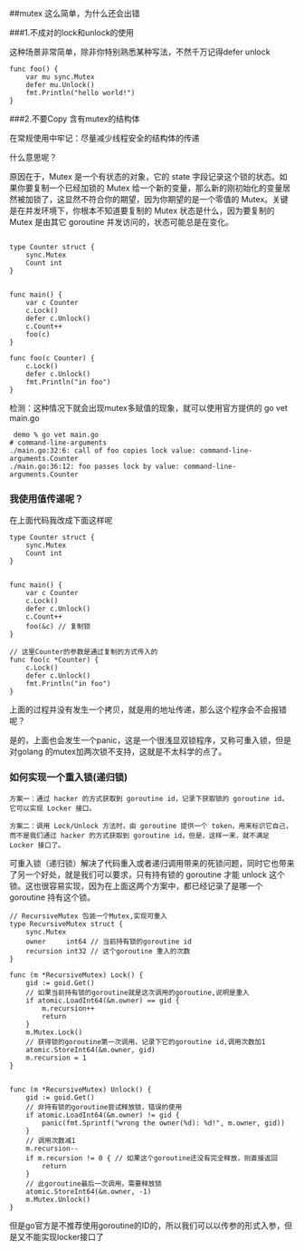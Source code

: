 ##mutex 这么简单，为什么还会出错

###1.不成对的lock和unlock的使用

这种场景非常简单，除非你特别熟悉某种写法，不然千万记得defer unlock

```
func foo() {
    var mu sync.Mutex
    defer mu.Unlock()
    fmt.Println("hello world!")
}
```

###2.不要Copy 含有mutex的结构体

在常规使用中牢记：尽量减少线程安全的结构体的传递

什么意思呢？

原因在于，Mutex 是一个有状态的对象，它的 state 字段记录这个锁的状态。如果你要复制一个已经加锁的 Mutex 给一个新的变量，那么新的刚初始化的变量居然被加锁了，这显然不符合你的期望，因为你期望的是一个零值的 Mutex。关键是在并发环境下，你根本不知道要复制的 Mutex 状态是什么，因为要复制的 Mutex 是由其它 goroutine 并发访问的，状态可能总是在变化。

```

type Counter struct {
    sync.Mutex
    Count int
}


func main() {
    var c Counter
    c.Lock()
    defer c.Unlock()
    c.Count++
    foo(c) 
}

func foo(c Counter) {
    c.Lock()
    defer c.Unlock()
    fmt.Println("in foo")
}
```

检测：这种情况下就会出现mutex多赋值的现象，就可以使用官方提供的 go vet main.go

```
 demo % go vet main.go 
# command-line-arguments
./main.go:32:6: call of foo copies lock value: command-line-arguments.Counter
./main.go:36:12: foo passes lock by value: command-line-arguments.Counter
```


### 我使用值传递呢？

在上面代码我改成下面这样呢

```
type Counter struct {
	sync.Mutex
	Count int
}


func main() {
	var c Counter
	c.Lock()
	defer c.Unlock()
	c.Count++
	foo(&c) // 复制锁
}

// 这里Counter的参数是通过复制的方式传入的
func foo(c *Counter) {
	c.Lock()
	defer c.Unlock()
	fmt.Println("in foo")
}
```

上面的过程并没有发生一个拷贝，就是用的地址传递，那么这个程序会不会报错呢？

是的，上面也会发生一个panic，这是一个很浅显双锁程序，又称可重入锁，但是对golang 的mutex加两次锁不支持，这就是不太科学的点了。



### 如何实现一个重入锁(递归锁)

```
方案一：通过 hacker 的方式获取到 goroutine id，记录下获取锁的 goroutine id，它可以实现 Locker 接口。

方案二：调用 Lock/Unlock 方法时，由 goroutine 提供一个 token，用来标识它自己，而不是我们通过 hacker 的方式获取到 goroutine id，但是，这样一来，就不满足 Locker 接口了。

```

可重入锁（递归锁）解决了代码重入或者递归调用带来的死锁问题，同时它也带来了另一个好处，就是我们可以要求，只有持有锁的 goroutine 才能 unlock 这个锁。这也很容易实现，因为在上面这两个方案中，都已经记录了是哪一个 goroutine 持有这个锁。
```
// RecursiveMutex 包装一个Mutex,实现可重入
type RecursiveMutex struct {
	sync.Mutex
	owner     int64 // 当前持有锁的goroutine id
	recursion int32 // 这个goroutine 重入的次数
}

func (m *RecursiveMutex) Lock() {
	gid := goid.Get()
	// 如果当前持有锁的goroutine就是这次调用的goroutine,说明是重入
	if atomic.LoadInt64(&m.owner) == gid {
		m.recursion++
		return
	}
	m.Mutex.Lock()
	// 获得锁的goroutine第一次调用，记录下它的goroutine id,调用次数加1
	atomic.StoreInt64(&m.owner, gid)
	m.recursion = 1
}


func (m *RecursiveMutex) Unlock() {
	gid := goid.Get()
	// 非持有锁的goroutine尝试释放锁，错误的使用
	if atomic.LoadInt64(&m.owner) != gid {
		panic(fmt.Sprintf("wrong the owner(%d): %d!", m.owner, gid))
	}
	// 调用次数减1
	m.recursion--
	if m.recursion != 0 { // 如果这个goroutine还没有完全释放，则直接返回
		return
	}
	// 此goroutine最后一次调用，需要释放锁
	atomic.StoreInt64(&m.owner, -1)
	m.Mutex.Unlock()
}
```
但是go官方是不推荐使用goroutine的ID的，所以我们可以以传参的形式入参，但是又不能实现locker接口了